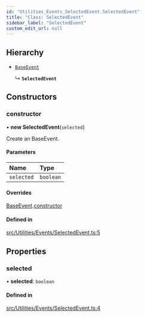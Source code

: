 ```yaml
---
id: "Utilities_Events_SelectedEvent.SelectedEvent"
title: "Class: SelectedEvent"
sidebar_label: "SelectedEvent"
custom_edit_url: null
---
```




## Hierarchy

- [`BaseEvent`](../Utilities_BaseEvent.BaseEvent)

  ↳ **`SelectedEvent`**

## Constructors

### constructor

• **new SelectedEvent**(`selected`)

Create an BaseEvent.

#### Parameters

| Name | Type |
| :------ | :------ |
| `selected` | `boolean` |

#### Overrides

[BaseEvent](../Utilities_BaseEvent.BaseEvent).[constructor](../Utilities_BaseEvent.BaseEvent#constructor)

#### Defined in

[src/Utilities/Events/SelectedEvent.ts:5](https://github.com/ZeaInc/zea-engine/blob/ab3250ece/src/Utilities/Events/SelectedEvent.ts#L5)

## Properties

### selected

• **selected**: `boolean`

#### Defined in

[src/Utilities/Events/SelectedEvent.ts:4](https://github.com/ZeaInc/zea-engine/blob/ab3250ece/src/Utilities/Events/SelectedEvent.ts#L4)

